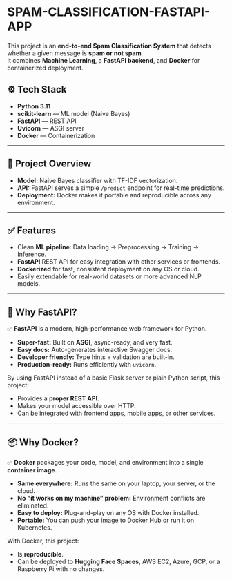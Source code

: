 # SPAM-CLASSIFICATION-FASTAPI-APP
This project is an **end-to-end Spam Classification System** that detects whether a given message is **spam or not spam**.  
It combines **Machine Learning**, a **FastAPI backend**, and **Docker** for containerized deployment.
## ⚙️ **Tech Stack**

- **Python 3.11**
- **scikit-learn** — ML model (Naive Bayes)
- **FastAPI** — REST API
- **Uvicorn** — ASGI server
- **Docker** — Containerization

---
## 📌 **Project Overview**

- **Model:** Naive Bayes classifier with TF-IDF vectorization.
- **API:** FastAPI serves a simple `/predict` endpoint for real-time predictions.
- **Deployment:** Docker makes it portable and reproducible across any environment.

---

## ✅ **Features**

- Clean **ML pipeline**: Data loading → Preprocessing → Training → Inference.
- **FastAPI** REST API for easy integration with other services or frontends.
- **Dockerized** for fast, consistent deployment on any OS or cloud.
- Easily extendable for real-world datasets or more advanced NLP models.

---

## 🚀 **Why FastAPI?**

✅ **FastAPI** is a modern, high-performance web framework for Python.  
- **Super-fast:** Built on **ASGI**, async-ready, and very fast.  
- **Easy docs:** Auto-generates interactive Swagger docs.  
- **Developer friendly:** Type hints + validation are built-in.
- **Production-ready:** Runs efficiently with `uvicorn`.

By using FastAPI instead of a basic Flask server or plain Python script, this project:
- Provides a **proper REST API**.
- Makes your model accessible over HTTP.
- Can be integrated with frontend apps, mobile apps, or other services.

---

## 📦 **Why Docker?**

✅ **Docker** packages your code, model, and environment into a single **container image**.  
- **Same everywhere:** Runs the same on your laptop, your server, or the cloud.
- **No “it works on my machine” problem:** Environment conflicts are eliminated.
- **Easy to deploy:** Plug-and-play on any OS with Docker installed.
- **Portable:** You can push your image to Docker Hub or run it on Kubernetes.

With Docker, this project:
- Is **reproducible**.
- Can be deployed to **Hugging Face Spaces**, AWS EC2, Azure, GCP, or a Raspberry Pi with no changes.

